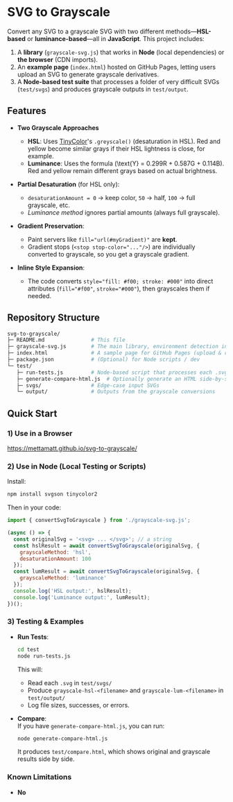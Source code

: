 # SVG to Grayscale

Convert any SVG to a grayscale SVG with two different methods—**HSL-based** or **luminance-based**—all in **JavaScript**. This project includes:

1. A **library** (`grayscale-svg.js`) that works in **Node** (local dependencies) or **the browser** (CDN imports).
2. An **example page** (`index.html`) hosted on GitHub Pages, letting users upload an SVG to generate grayscale derivatives.
3. A **Node-based test suite** that processes a folder of very difficult SVGs (`test/svgs`) and produces grayscale outputs in `test/output`.  

## Features

- **Two Grayscale Approaches**  
  - **HSL**: Uses [TinyColor](https://github.com/bgrins/TinyColor)'s `.greyscale()` (desaturation in HSL). Red and yellow become similar grays if their HSL lightness is close, for example.  
  - **Luminance**: Uses the formula \(\text{Y} = 0.299R + 0.587G + 0.114B\). Red and yellow remain different grays based on actual brightness.

- **Partial Desaturation** (for HSL only):  
  - `desaturationAmount = 0` → keep color, `50` → half, `100` → full grayscale, etc.  
  - *Luminance method* ignores partial amounts (always full grayscale).

- **Gradient Preservation**:  
  - Paint servers like `fill="url(#myGradient)"` are **kept**.  
  - Gradient stops (`<stop stop-color="..."/>`) are individually converted to grayscale, so you get a grayscale gradient.

- **Inline Style Expansion**:  
  - The code converts `style="fill: #f00; stroke: #000"` into direct attributes (`fill="#f00"`, `stroke="#000"`), then grayscales them if needed.  

## Repository Structure

```bash
svg-to-grayscale/
├─ README.md               # This file
├─ grayscale-svg.js        # The main library, environment detection inside
├─ index.html              # A sample page for GitHub Pages (upload & compare)
├─ package.json            # (Optional) for Node scripts / dev
└─ test/
   ├─ run-tests.js         # Node-based script that processes each .svg in /svgs
   ├─ generate-compare-html.js  # Optionally generate an HTML side-by-side
   ├─ svgs/                # Edge-case input SVGs
   └─ output/              # Outputs from the grayscale conversions
```

## Quick Start

### 1) Use in a **Browser** 

https://mettamatt.github.io/svg-to-grayscale/

### 2) Use in **Node** (Local Testing or Scripts)

Install:
```bash
npm install svgson tinycolor2
```
Then in your code:
```js
import { convertSvgToGrayscale } from './grayscale-svg.js';

(async () => {
  const originalSvg = '<svg> ... </svg>'; // a string
  const hslResult = await convertSvgToGrayscale(originalSvg, {
    grayscaleMethod: 'hsl', 
    desaturationAmount: 100
  });
  const lumResult = await convertSvgToGrayscale(originalSvg, {
    grayscaleMethod: 'luminance'
  });
  console.log('HSL output:', hslResult);
  console.log('Luminance output:', lumResult);
})();
```

### 3) Testing & Examples

- **Run Tests**:  
  ```bash
  cd test
  node run-tests.js
  ```
  This will:
  - Read each `.svg` in `test/svgs/`
  - Produce `grayscale-hsl-<filename>` and `grayscale-lum-<filename>` in `test/output/`
  - Log file sizes, successes, or errors.

- **Compare**:  
  If you have `generate-compare-html.js`, you can run:
  ```bash
  node generate-compare-html.js
  ```
  It produces `test/compare.html`, which shows original and grayscale results side by side.

### Known Limitations

- **No <style> Tag Support**: If your SVG has `<style>...</style>` blocks or external CSS references, these are **not** parsed. The library will warn and skip them.  
- **DTD Entities** (like `&myEntity;`) or advanced references are not expanded.  
